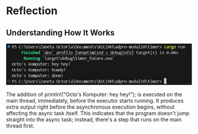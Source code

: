 # Reflection
## Understanding How It Works
![Image 1](image/image1.jpg)

The addition of println!("Octo's Komputer: hey hey!"); is executed on the main thread, immediately, before the executor starts running. It produces extra output right before the asynchronous execution begins, without affecting the async task itself. This indicates that the program doesn't jump straight into the async task; instead, there's a step that runs on the main thread first.